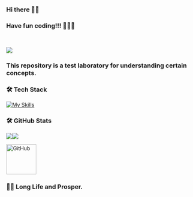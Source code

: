 ### Hi there 👋🏻

### Have fun coding!!! 👨🏻‍💻 
<br>

![](https://komarev.com/ghpvc/?username=dfl3p3r&label=PROFILE+VIEWS&style=plastic&color=blueviolet)

### This repository is a test laboratory for understanding certain concepts. 

### 🛠 Tech Stack
[![My Skills](https://skillicons.dev/icons?i=python,java,html,css,js,mysql,postgres,unity,cs,angular,docker,vscode,eclipse,linux,ubuntu,mint,git,github,figma,firebase)](https://github.com/dfl3p3r?tab=repositories)

### 🛠 GitHub Stats
![](https://github-readme-stats.vercel.app/api/top-langs/?username=dfl3p3r&theme=blue-green)![](https://github-readme-stats.vercel.app/api?username=dfl3p3r&theme=blue-green)

<a href="https://github.com/dfl3p3r/" target="_blank">
<img src="https://media4.giphy.com/media/v1.Y2lkPTc5MGI3NjExeWlicG03anMxeTRwdjBqb2k0MHVnanA0N2U2aDVoaDBmaTJ4NWl2ZCZlcD12MV9pbnRlcm5hbF9naWZfYnlfaWQmY3Q9Zw/du3J3cXyzhj75IOgvA/giphy.webp" alt="GitHub" width="80" height="80">
</a>

### 🖖🏻 Long Life and Prosper.

<!--
**dfl3p3r/dfl3p3r** is a ✨ _special_ ✨ repository because its `README.md` (this file) appears on your GitHub profile.

Here are some ideas to get you started:

- 🔭 I’m currently working on ...
- 🌱 I’m currently learning ...
- 👯 I’m looking to collaborate on ...
- 🤔 I’m looking for help with ...
- 💬 Ask me about ...
- 📫 How to reach me: ...
- 😄 Pronouns: ...
- ⚡ Fun fact: ...
-->
